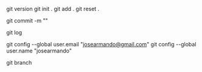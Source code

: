 git version 
git init .
git add .
git reset .


git commit -m ""

git log 

 git config --global user.email "josearmando@gmail.com"
 git config --global user.name "josearmando"

 git branch